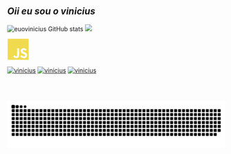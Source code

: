    
 ## *Oii eu sou o vinicius*            

                                                                                                                              

![euovinicius GitHub stats](https://github-readme-stats.vercel.app/api?username=euovinicius&show_icons=true&theme=tokyonight) <img height="195em" align="rigth" src="https://github-readme-stats.vercel.app/api/top-langs/?username=ellen2121&&layout=compact&hide=shell&theme=tokyonight"/>           
 




<img align="left" width="50" height="50" src="https://raw.githubusercontent.com/devicons/devicon/master/icons/javascript/javascript-plain.svg">   

>  
<br />
<br />
<br />


[![vinicius](https://img.shields.io/badge/LinkedIn-0077B5?style=for-the-badge&logo=linkedin&logoColor=white)](https://www.linkedin.com/in/vinicius-almeida-b06729216/) 
[![vinicius](https://img.shields.io/badge/Instagram-E4405F?style=for-the-badge&logo=instagram&logoColor=white)](https://www.instagram.com/euovinicin/) [![vinicius](https://img.shields.io/badge/Microsoft_Outlook-0078D4?style=for-the-badge&logo=microsoft-outlook&logoColor=white)](<https://outlook.live.com/mail/vinicius20204@hotmail.com.br>) 


<br />
<br />


![Snake animation](https://github.com/ellen2121/ellen2121/blob/output/github-contribution-grid-snake.svg)


